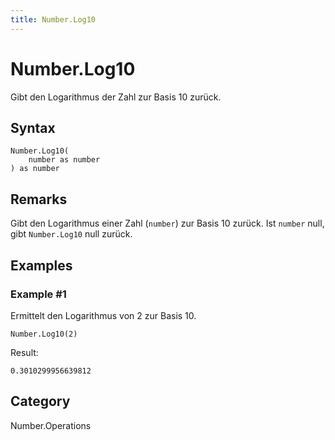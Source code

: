 ```yaml
---
title: Number.Log10
---
```


# Number.Log10


Gibt den Logarithmus der Zahl zur Basis 10 zurück.


## Syntax

```powerquery
Number.Log10(
    number as number
) as number
```


## Remarks

Gibt den Logarithmus einer Zahl (<code>number</code>) zur Basis 10 zurück. Ist <code>number</code> null, gibt <code>Number.Log10</code> null zurück.


## Examples

### Example #1 
Ermittelt den Logarithmus von 2 zur Basis 10.
```powerquery
Number.Log10(2)
```

Result: 
```powerquery
0.3010299956639812
```




## Category
Number.Operations
